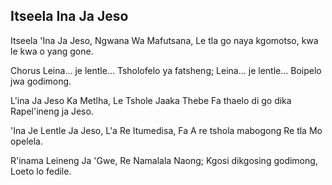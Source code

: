 ## Itseela Ina Ja Jeso

Itseela 'Ina Ja Jeso, Ngwana Wa Mafutsana,
Le tla go naya kgomotso, kwa le kwa o yang gone.

Chorus
Leina... je lentle... Tsholofelo ya fatsheng;
Leina... je lentle... Boipelo jwa godimong.

L'ina Ja Jeso Ka Metlha, Le Tshole Jaaka Thebe
Fa thaelo di go dika Rapel'ineng ja Jeso.

'Ina Je Lentle Ja Jeso, L'a Re Itumedisa,
Fa A re tshola mabogong Re tla Mo opelela.

R'inama Leineng Ja 'Gwe, Re Namalala Naong;
Kgosi dikgosing godimong, Loeto lo fedile.

